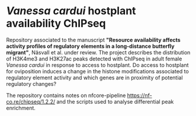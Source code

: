 # <i>Vanessa cardui</i> hostplant availability ChIPseq
 
Repository associated to the manuscript <b>"Resource availability affects activity profiles of regulatory elements in a long-distance butterfly migrant"</b>, Näsvall et al. under review. The project describes the distribution of H3K4me3 and H3K27ac peaks detected with ChIPseq in adult female <i>Vanessa cardui</i> in  response to access to hostplant. Do access to hostplant for oviposition induces a change in the histone modifications associated to regulatory element activity and which genes are in proximity of potential regulatory changes? 
 
 The repository contains notes on nfcore-pipeline https://nf-co.re/chipseq/1.2.2/ and the scripts used to analyse differential peak enrichment. 
